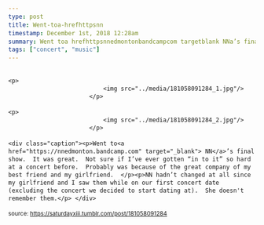 ```yaml
---
type: post
title: Went-toa-hrefhttpsnn
timestamp: December 1st, 2018 12:28am
summary: Went toa hrefhttpsnnedmontonbandcampcom targetblank NNa’s final show  It was great  Not sure if I’ve ever gotten “in to it” so hard NN hadn’t changed at all since my girlfriend and I saw them while on our first concert date excluding the concert we decided to start dating at  She
tags: ["concert", "music"]
---
```


                
                
                
                                                                                       <p>
                               <img src="../media/181058091284_1.jpg"/>
                           </p>
                                                                                                                           <p>
                               <img src="../media/181058091284_2.jpg"/>
                           </p>
                                                                                                                      <div class="caption"><p>Went to<a href="https://nnedmonton.bandcamp.com" target="_blank"> NN</a>’s final show.  It was great.  Not sure if I’ve ever gotten “in to it” so hard at a concert before.  Probably was because of the great company of my best friend and my girlfriend.  </p><p>NN hadn’t changed at all since my girlfriend and I saw them while on our first concert date (excluding the concert we decided to start dating at).  She doesn't remember them.</p> </div>
                                    
                
                
                
                
                                
<small>source: https://saturdayxiii.tumblr.com/post/181058091284</small>